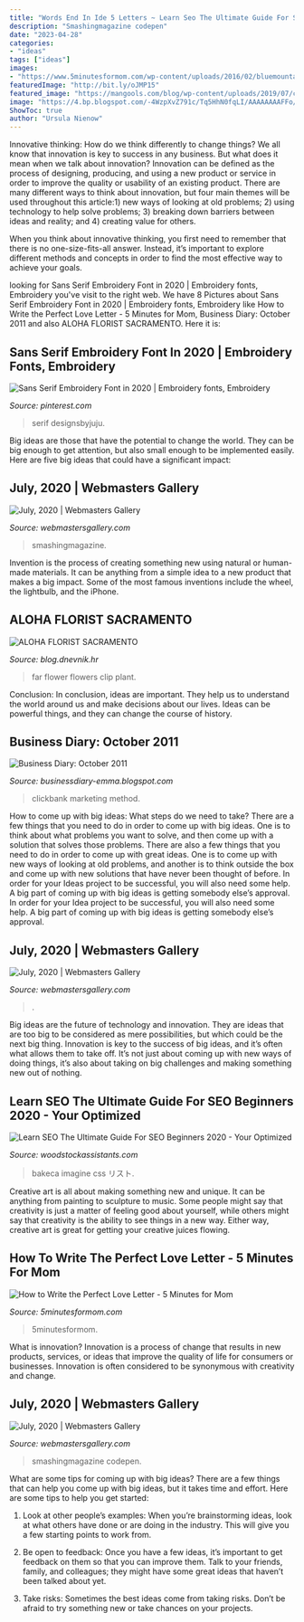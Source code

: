 ```yaml
---
title: "Words End In Ide 5 Letters ~ Learn Seo The Ultimate Guide For Seo Beginners 2020"
description: "Smashingmagazine codepen"
date: "2023-04-28"
categories:
- "ideas"
tags: ["ideas"]
images:
- "https://www.5minutesformom.com/wp-content/uploads/2016/02/bluemountain2-680x453.jpg"
featuredImage: "http://bit.ly/oJMP15"
featured_image: "https://mangools.com/blog/wp-content/uploads/2019/07/chapter-3.png"
image: "https://4.bp.blogspot.com/-4WzpXvZ791c/Tq5HhN0fqLI/AAAAAAAAFFo/d9KLT5W1mZY/s320/Clickbank-Tips.png"
ShowToc: true
author: "Ursula Nienow"
---
```



Innovative thinking: How do we think differently to change things?
We all know that innovation is key to success in any business. But what does it mean when we talk about innovation?
Innovation can be defined as the process of designing, producing, and using a new product or service in order to improve the quality or usability of an existing product. There are many different ways to think about innovation, but four main themes will be used throughout this article:1) new ways of looking at old problems; 2) using technology to help solve problems; 3) breaking down barriers between ideas and reality; and 4) creating value for others. 

When you think about innovative thinking, you first need to remember that there is no one-size-fits-all answer. Instead, it’s important to explore different methods and concepts in order to find the most effective way to achieve your goals.

	

		
looking for Sans Serif Embroidery Font in 2020 | Embroidery fonts, Embroidery you've visit to the right web. We have 8 Pictures about Sans Serif Embroidery Font in 2020 | Embroidery fonts, Embroidery like How to Write the Perfect Love Letter - 5 Minutes for Mom, Business Diary: October 2011 and also ALOHA FLORIST SACRAMENTO. Here it is:
		
    
## Sans Serif Embroidery Font In 2020 | Embroidery Fonts, Embroidery

<img loading=lazy src="https://i.pinimg.com/736x/f2/00/9e/f2009e1d20864a933c41859e1a8cfa8e.jpg" onerror="this.onerror=null;this.src='https://tse2.mm.bing.net/th?id=OIP.4Nk9j0RZ3BSl8m3Lm7qCiQAAAA&amp;pid=15.1';" alt="Sans Serif Embroidery Font in 2020 | Embroidery fonts, Embroidery">

_Source: pinterest.com_

>serif designsbyjuju. 

	

Big ideas are those that have the potential to change the world. They can be big enough to get attention, but also small enough to be implemented easily. Here are five big ideas that could have a significant impact: 

    
## July, 2020 | Webmasters Gallery

<img loading=lazy src="http://files.smashingmagazine.com/wallpapers/aug-18/coffee-break-time/nocal/aug-18-coffee-break-time-nocal-1366x768.png" onerror="this.onerror=null;this.src='https://tse2.mm.bing.net/th?id=OIP.I3WVGZ0nzLzF0dd8fPRjhgHaEK&amp;pid=15.1';" alt="July, 2020 | Webmasters Gallery">

_Source: webmastersgallery.com_

>smashingmagazine. 

	

Invention is the process of creating something new using natural or human-made materials. It can be anything from a simple idea to a new product that makes a big impact. Some of the most famous inventions include the wheel, the lightbulb, and the iPhone.

    
## ALOHA FLORIST SACRAMENTO

<img loading=lazy src="http://bit.ly/oJMP15" onerror="this.onerror=null;this.src='https://tse2.mm.bing.net/th?id=OIP.Nmh62_TcLCWXZNsf9Tqs3wHaFB&amp;pid=15.1';" alt="ALOHA FLORIST SACRAMENTO">

_Source: blog.dnevnik.hr_

>far flower flowers clip plant. 

	

Conclusion:
In conclusion, ideas are important. They help us to understand the world around us and make decisions about our lives. Ideas can be powerful things, and they can change the course of history.

    
## Business Diary: October 2011

<img loading=lazy src="https://4.bp.blogspot.com/-4WzpXvZ791c/Tq5HhN0fqLI/AAAAAAAAFFo/d9KLT5W1mZY/s320/Clickbank-Tips.png" onerror="this.onerror=null;this.src='https://tse2.mm.bing.net/th?id=OIP.3O1qIlNnvXsODBoCNIeXgwAAAA&amp;pid=15.1';" alt="Business Diary: October 2011">

_Source: businessdiary-emma.blogspot.com_

>clickbank marketing method. 

	

How to come up with big ideas: What steps do we need to take?
There are a few things that you need to do in order to come up with big ideas. One is to think about what problems you want to solve, and then come up with a solution that solves those problems. There are also a few things that you need to do in order to come up with great ideas. One is to come up with new ways of looking at old problems, and another is to think outside the box and come up with new solutions that have never been thought of before. In order for your Ideas project to be successful, you will also need some help. A big part of coming up with big ideas is getting somebody else’s approval. In order for your Idea project to be successful, you will also need some help. A big part of coming up with big ideas is getting somebody else’s approval.

    
## July, 2020 | Webmasters Gallery

<img loading=lazy src="http://files.smashingmagazine.com/wallpapers/aug-17/happy-janmashtami/nocal/aug-17-happy-janmashtami-nocal-1920x1080.jpg" onerror="this.onerror=null;this.src='https://tse2.mm.bing.net/th?id=OIP.ym9Z_zLhytWqO-xaw0r2kAHaEK&amp;pid=15.1';" alt="July, 2020 | Webmasters Gallery">

_Source: webmastersgallery.com_

>. 

	

Big ideas are the future of technology and innovation. They are ideas that are too big to be considered as mere possibilities, but which could be the next big thing. Innovation is key to the success of big ideas, and it’s often what allows them to take off. It’s not just about coming up with new ways of doing things, it’s also about taking on big challenges and making something new out of nothing.

    
## Learn SEO The Ultimate Guide For SEO Beginners 2020 - Your Optimized

<img loading=lazy src="https://mangools.com/blog/wp-content/uploads/2019/07/chapter-3.png" onerror="this.onerror=null;this.src='https://tse3.mm.bing.net/th?id=OIP.i7JA2KidWea0G8o_woMFCQAAAA&amp;pid=15.1';" alt="Learn SEO The Ultimate Guide For SEO Beginners 2020 - Your Optimized">

_Source: woodstockassistants.com_

>bakeca imagine css リスト. 

	

Creative art is all about making something new and unique. It can be anything from painting to sculpture to music. Some people might say that creativity is just a matter of feeling good about yourself, while others might say that creativity is the ability to see things in a new way. Either way, creative art is great for getting your creative juices flowing.

    
## How To Write The Perfect Love Letter - 5 Minutes For Mom

<img loading=lazy src="https://www.5minutesformom.com/wp-content/uploads/2016/02/bluemountain2-680x453.jpg" onerror="this.onerror=null;this.src='https://tse2.mm.bing.net/th?id=OIP.1BXdxtBeYG8ncxTsl7ZSXQHaE7&amp;pid=15.1';" alt="How to Write the Perfect Love Letter - 5 Minutes for Mom">

_Source: 5minutesformom.com_

>5minutesformom. 

	

What is innovation?
Innovation is a process of change that results in new products, services, or ideas that improve the quality of life for consumers or businesses. Innovation is often considered to be synonymous with creativity and change.

    
## July, 2020 | Webmasters Gallery

<img loading=lazy src="http://files.smashingmagazine.com/wallpapers/aug-20/august-days/cal/aug-20-august-days-cal-1366x768.jpg" onerror="this.onerror=null;this.src='https://tse1.mm.bing.net/th?id=OIP.Ie43YuZ8xLYTVkCor9MXlwHaEK&amp;pid=15.1';" alt="July, 2020 | Webmasters Gallery">

_Source: webmastersgallery.com_

>smashingmagazine codepen. 

	

What are some tips for coming up with big ideas?
There are a few things that can help you come up with big ideas, but it takes time and effort. Here are some tips to help you get started:
1. Look at other people’s examples: When you’re brainstorming ideas, look at what others have done or are doing in the industry. This will give you a few starting points to work from.

2. Be open to feedback: Once you have a few ideas, it’s important to get feedback on them so that you can improve them. Talk to your friends, family, and colleagues; they might have some great ideas that haven’t been talked about yet.

3. Take risks: Sometimes the best ideas come from taking risks. Don’t be afraid to try something new or take chances on your projects.

